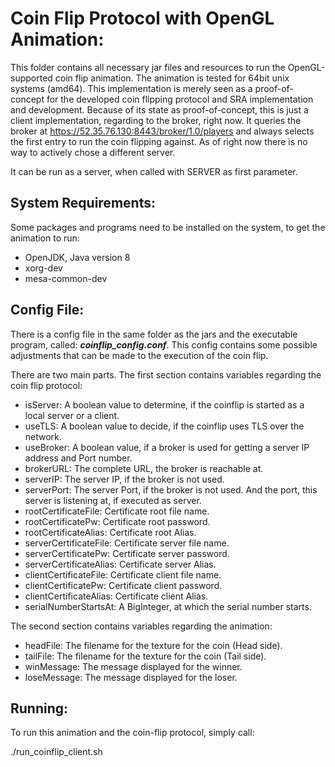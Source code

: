 
# Coin Flip Protocol with OpenGL Animation:

This folder contains all necessary jar files and resources to run the OpenGL-supported coin flip animation.
The animation is tested for 64bit unix systems (amd64). This implementation is merely seen as a proof-of-concept
for the developed coin flipping protocol and SRA implementation and development. Because of its state as proof-of-concept,
this is just a client implementation, regarding to the broker, right now. It queries the broker at https://52.35.76.130:8443/broker/1.0/players and
always selects the first entry to run the coin flipping against.
As of right now there is no way to actively chose a different server.

It can be run as a server, when called with SERVER as first parameter.

## System Requirements:

Some packages and programs need to be installed on the system, to get the animation to run:

- OpenJDK, Java version 8
- xorg-dev
- mesa-common-dev

## Config File:

There is a config file in the same folder as the jars and the executable program, called:
**_coinflip_config.conf_**. This config contains some possible adjustments that can be made to
the execution of the coin flip.

There are two main parts. The first section contains variables regarding the coin flip protocol:

- isServer:   A boolean value to determine, if the coinflip is started as a local server or a client.
- useTLS:     A boolean value to decide, if the coinflip uses TLS over the network.
- useBroker:  A boolean value, if a broker is used for getting a server IP address and Port number.
- brokerURL:  The complete URL, the broker is reachable at.
- serverIP:   The server IP, if the broker is not used.
- serverPort: The server Port, if the broker is not used. And the port, this server is listening at, if executed as server.
- rootCertificateFile:    Certificate root file name.
- rootCertificatePw:      Certificate root password.
- rootCertificateAlias:   Certificate root Alias.
- serverCertificateFile:  Certificate server file name.
- serverCertificatePw:    Certificate server password.
- serverCertificateAlias: Certificate server Alias.
- clientCertificateFile:  Certificate client file name.
- clientCertificatePw:    Certificate client password.
- clientCertificateAlias: Certificate client Alias.
- serialNumberStartsAt:   A BigInteger, at which the serial number starts.

The second section contains variables regarding the animation:

- headFile:    The filename for the texture for the coin (Head side).
- tailFile:    The filename for the texture for the coin (Tail side).
- winMessage:  The message displayed for the winner.
- loseMessage: The message displayed for the loser.

## Running:

To run this animation and the coin-flip protocol, simply call:

./run_coinflip_client.sh

